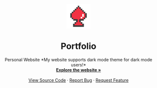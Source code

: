 <a id="readme-top"></a>

<!-- PROJECT LOGO -->
<br />
<div align="center">
  <a href="https://github.com/krislette/portfolio">
    <img src="assets/icon.png" alt="Logo" width="80" height="80">
  </a>

  <h1 align="center">Portfolio</h1>
  <p align="center">
    Personal Website
    *My website supports dark mode theme for dark mode users!* 
    <br />
    <a href="https://acelixir.tech/"><strong>Explore the website »</strong></a>
    <br />
    <br />
    <a href="https://github.com/krislette/portfolio">View Source Code</a>
    ·
    <a href="https://github.com/krislette/jeepney-navigation/issues">Report Bug</a>
    ·
    <a href="https://github.com/krislette/jeepney-navigation/issues">Request Feature</a>
  </p>
</div>
